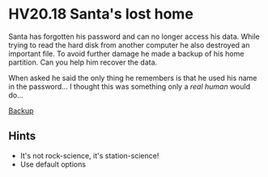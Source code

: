# HV20.18 Santa's lost home

Santa has forgotten his password and can no longer access his data. While trying to read the hard disk from another computer he also destroyed an important file. To avoid further damage he made a backup of his home partition. Can you help him recover the data.

When asked he said the only thing he remembers is that he used his name in the password... I thought this was something only a _real human_ would do...

[Backup](./9154cb91-e72e-498f-95de-ac8335f71584.img.bz2)

## Hints

- It's not rock-science, it's station-science!
- Use default options

